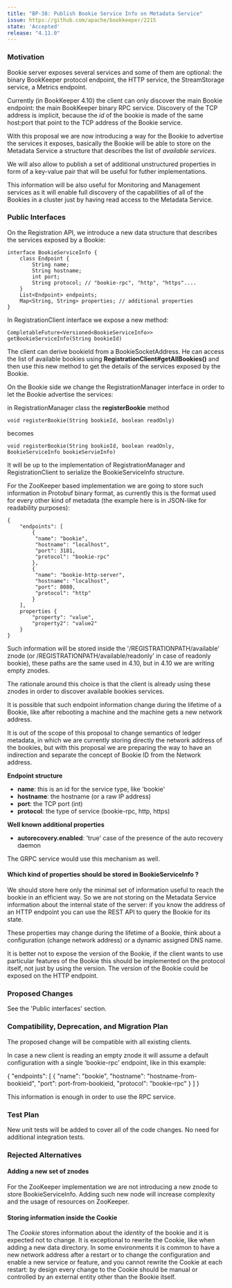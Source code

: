 ```yaml
---
title: "BP-38: Publish Bookie Service Info on Metadata Service"
issue: https://github.com/apache/bookkeeper/2215
state: 'Accepted'
release: "4.11.0"
---
```


### Motivation

Bookie server exposes several services and some of them are optional: the binary BookKeeper protocol endpoint, the HTTP service, the StreamStorage service, a Metrics endpoint.

Currently (in BookKeeper 4.10) the client can only discover the main Bookie endpoint:
the main BookKeeper binary RPC service.
Discovery of the TCP address is implicit, because the *id* of the bookie is made of the same host:port that point to the TCP address of the Bookie service.

With this proposal we are now introducing a way for the Bookie to advertise the services it exposes, basically the Bookie will be able to store on the Metadata Service a structure that describes the list of  *available services*.

We will also allow to publish a set of additional unstructured properties in form of a key-value pair that will be useful for futher implementations.

This information will be also useful for Monitoring and Management services as it will enable full discovery of the capabilities of all of the Bookies in a cluster just by having read access to the Metadata Service.

### Public Interfaces

On the Registration API, we introduce a new data structure that describes the services
exposed by a Bookie:

```
interface BookieServiceInfo {
    class Endpoint {
        String name;
        String hostname;
        int port;
        String protocol; // "bookie-rpc", "http", "https"....      
    }
    List<Endpoint> endpoints;
    Map<String, String> properties; // additional properties
}

```

In RegistrationClient interface we expose a new method:

```
CompletableFuture<Versioned<BookieServiceInfo>> getBookieServiceInfo(String bookieId)
```

The client can derive bookieId from a BookieSocketAddress. He can access the list of available bookies using **RegistrationClient#getAllBookies()** and then use this new method to get the details of the services exposed by the Bookie.

On the Bookie side we change the RegistrationManager interface in order to let the Bookie
advertise the services:

in RegistrationManager class the **registerBookie** method 
```
void registerBookie(String bookieId, boolean readOnly)
```

becomes

```
void registerBookie(String bookieId, boolean readOnly, BookieServiceInfo bookieServieInfo)
```

It will be up to the implementation of RegistrationManager and RegistrationClient to serialize
the BookieServiceInfo structure.

For the ZooKeeper based implementation we are going to store such information in Protobuf binary format, as currently this is the format used for every other kind of metadata (the example here is in JSON-like for readability purposes):

```
{
    "endpoints": [
        {
         "name": "bookie",
         "hostname": "localhost",
         "port": 3181,
         "protocol": "bookie-rpc"
        },
        {
         "name": "bookie-http-server",
         "hostname": "localhost",
         "port": 8080,
         "protocol": "http"
        }
    ],
    properties {
        "property": "value",
        "property2": "value2"
    }
}
```
Such information will be stored inside the '/REGISTRATIONPATH/available' znode (or /REGISTRATIONPATH/available/readonly' in case of readonly bookie), these paths are the same used in 4.10, but in 4.10 we are writing empty znodes.

The rationale around this choice is that the client is already using these znodes in order to discover available bookies services.

It is possible that such endpoint information change during the lifetime of a Bookie, like after rebooting a machine and the machine gets a new network address.

It is out of the scope of this proposal to change semantics of ledger metadata, in which we  are currently storing directly the network address of the bookies, but with this proposal we are preparing the way to have an indirection and separate the concept of Bookie ID from the Network address.

**Endpoint structure**
- **name**: this is an id for the service type, like 'bookie'
- **hostname**: the hostname (or a raw IP address)
- **port**: the TCP port (int)
- **protocol**: the type of service (bookie-rpc, http, https)

**Well known additional properties**
- **autorecovery.enabled**: 'true' case of the presence of the auto recovery daemon

The GRPC service would use this mechanism as well.

#### Which kind of properties should be stored in BookieServiceInfo ?

We should store here only the minimal set of information useful to reach the bookie in an efficient way.
So we are not storing on the Metadata Service information about the internal state of the server: if you know the address of an HTTP endpoint you can use the REST API to query the Bookie for its state.

These properties may change during the lifetime of a Bookie, think about a configuration (change network address) or a dynamic assigned DNS name.

It is better not to expose the version of the Bookie, if the client wants to use particular features of the Bookie this should be implemented on the protocol itself, not just by using the version. The version of the Bookie could be exposed on the HTTP endpoint.

### Proposed Changes

See the 'Public interfaces' section.

### Compatibility, Deprecation, and Migration Plan

The proposed change will be compatible with all existing clients.

In case a new client is reading an empty znode it will assume a default configuration with a single 'bookie-rpc' endpoint, like in this example:

{
    "endpoints": [
        {
         "name": "bookie",
         "hostname": "hostname-from-bookieid",
         "port": port-from-bookieid,
         "protocol": "bookie-rpc"
        }
    ]
}

This information is enough in order to use the RPC service.

### Test Plan

New unit tests will be added to cover all of the code changes.
No need for additional integration tests.

### Rejected Alternatives

#### Adding a new set of znodes
For the ZooKeeper implementation we are not introducing a new znode to store BookieServiceInfo. Adding such new node will increase complexity and the usage of resources on ZooKeeper.

#### Storing information inside the Cookie
The *Cookie* stores information about the *identity* of the bookie and it is expected not to change.
It is exceptional to rewrite the Cookie, like when adding a new data directory.
In some environments it is common to have a new network address after a restart or to change the configuration and enable a new service or feature, and you cannot rewrite the Cookie at each restart: by design every change to the Cookie should be manual or controlled by an external entity other than the Bookie itself.
